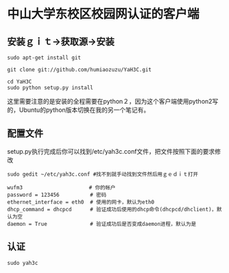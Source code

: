 # 中山大学东校区校园网认证的客户端
## 安装ｇｉｔ->获取源->安装
```
sudo apt-get install git

git clone git://github.com/humiaozuzu/YaH3C.git

cd YaH3C
sudo python setup.py install
```
这里需要注意的是安装的全程需要在python２，因为这个客户端使用python2写的，Ubuntu的python版本切换在我的另一个笔记有。
## 配置文件
setup.py执行完成后你可以找到/etc/yah3c.conf文件，把文件按照下面的要求修改
```
sudo gedit ~/etc/yah3c.conf #找不到就手动找到文件然后用ｇｅｄｉｔ打开
```
```
wufm3　                    # 你的帐户 
password = 123456          # 密码
ethernet_interface = eth0  # 使用的网卡，默认为eth0
dhcp_command = dhcpcd      # 验证成功后使用的dhcp命令(dhcpcd/dhclient)，默认为空
daemon = True              # 验证成功后是否变成daemon进程，默认为是
```
## 认证
```
sudo yah3c
```
